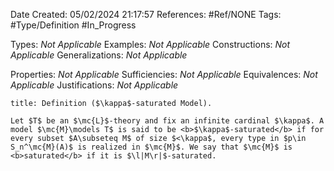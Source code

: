 <div class="topSpace"></div>

Date Created: 05/02/2024 21:17:57
References: #Ref/NONE
Tags: #Type/Definition #In_Progress

Types: <i>Not Applicable</i>
Examples: <i>Not Applicable</i>
Constructions: <i>Not Applicable</i>
Generalizations: <i>Not Applicable</i>

Properties: <i>Not Applicable</i>
Sufficiencies: <i>Not Applicable</i>
Equivalences: <i>Not Applicable</i>
Justifications: <i>Not Applicable</i>

``` ad-Definition
title: Definition ($\kappa$-saturated Model).

Let $T$ be an $\mc{L}$-theory and fix an infinite cardinal $\kappa$. A model $\mc{M}\models T$ is said to be <b>$\kappa$-saturated</b> if for every subset $A\subseteq M$ of size $<\kappa$, every type in $p\in S_n^\mc{M}(A)$ is realized in $\mc{M}$. We say that $\mc{M}$ is <b>saturated</b> if it is $\l|M\r|$-saturated.

```
